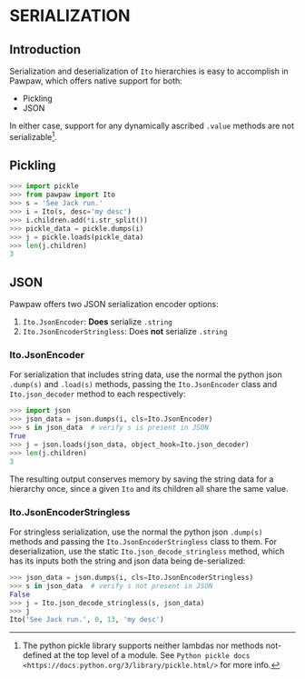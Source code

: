 # SERIALIZATION

## Introduction

Serialization and deserialization of ``Ito`` hierarchies is easy to accomplish in Pawpaw, which offers native support for both:

 * Pickling
 * JSON

In either case, support for any dynamically ascribed ``.value`` methods are not serializable[^lambda_pickling].

## Pickling

```python
>>> import pickle
>>> from pawpaw import Ito
>>> s = 'See Jack run.'
>>> i = Ito(s, desc='my desc')
>>> i.children.add(*i.str_split())
>>> pickle_data = pickle.dumps(i)
>>> j = pickle.loads(pickle_data)
>>> len(j.children)
3
```

## JSON

Pawpaw offers two JSON serialization encoder options:

1. ``Ito.JsonEncoder``: **Does** serialize ``.string``
2. ``Ito.JsonEncoderStringless``: Does **not** serialize ``.string``

### Ito.JsonEncoder

For serialization that includes string data, use the normal the python json ``.dump(s)``
and ``.load(s)`` methods, passing the ``Ito.JsonEncoder`` class and ``Ito.json_decoder``
method to each respectively:

```python
>>> import json
>>> json_data = json.dumps(i, cls=Ito.JsonEncoder)
>>> s in json_data  # verify s is present in JSON
True
>>> j = json.loads(json_data, object_hook=Ito.json_decoder)
>>> len(j.children)
3
```

The resulting output conserves memory by saving the string data for a hierarchy once,
since a given ``Ito`` and its children all share the same value.

### Ito.JsonEncoderStringless

For stringless serialization, use the normal the python json ``.dump(s)``
methods and passing the ``Ito.JsonEncoderStringless`` class to them.  For
deserialization, use the static ``Ito.json_decode_stringless`` method, which
has its inputs both the string and json data being de-serialized:

```python
>>> json_data = json.dumps(i, cls=Ito.JsonEncoderStringless)
>>> s in json_data  # verify s not present in JSON
False
>>> j = Ito.json_decode_stringless(s, json_data)
>>> j
Ito('See Jack run.', 0, 13, 'my desc')
```

[^lambda_pickling]: The python pickle library supports neither lambdas nor methods not-defined at the top level of a module.  See `Python pickle docs
<https://docs.python.org/3/library/pickle.html/>` for more info.
